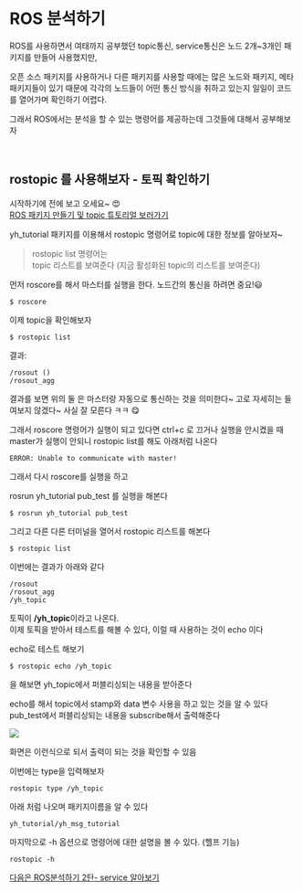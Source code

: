 # ROS 분석하기
ROS를 사용하면서 여태까지 공부했던 topic통신, service통신은 노드 2개~3개인 패키지를 만들어 사용했지만,

오픈 소스 패키지를 사용하거나 다른 패키지를 사용할 때에는 많은 노드와 패키지, 메타 패키지들이 있기 때문에
각각의 노드들이 어떤 통신 방식을 취하고 있는지 일일이 코드를 열어가며 확인하기 어렵다.

그래서 ROS에서는 분석을 할 수 있는 명령어를 제공하는데 그것들에 대해서 공부해보자


<br/>

## rostopic 를 사용해보자 - 토픽 확인하기
시작하기에 전에 보고 오세요~ 😍  
[ROS 패키지 만들기 및 topic 튜토리얼 보러가기](/tag/catkin_create_pkg)


yh_tutorial 패키지를 이용해서 rostopic 명령어로 topic에 대한 정보를 알아보자~

> rostopic list 명령어는   
topic 리스트를 보여준다 (지금 활성화된 topic의 리스트를 보여준다)


먼저 roscore를 해서 마스터를 실행을 한다. 노드간의 통신을 하려면 중요!😃 
```
$ roscore
```

이제 topic을 확인해보자
```
$ rostopic list
```

결과:
```
/rosout ()
/rosout_agg
```
결과를 보면 위의 둘 은 마스터랑 자동으로 통신하는 것을 의미한다~ 고로 자세히는 들여보지 않겠다~  사실 잘 모른다 ㅋㅋ 😋  

그래서 roscore 명령어가 실행이 되고 있다면 ctrl+c 로 끄거나 실행을 안시켰을 때
master가 실행이 안되니 rostopic list를 해도 아래처럼 나온다
```
ERROR: Unable to communicate with master!
```

그래서 다시 roscore를 실행을 하고 

rosrun yh_tutorial pub_test 를 실행을 해본다
```
$ rosrun yh_tutorial pub_test
```

그리고 다른 다른 터미널을 열어서 rostopic 리스트를 해본다
```
$ rostopic list
```

이번에는 결과가 아래와 같다
```
/rosout
/rosout_agg
/yh_topic
```

토픽이 **/yh_topic**이라고 나온다.   
이제 토픽을 받아서 테스트를 해볼 수 있다, 이럴 때 사용하는 것이 echo 이다

echo로 테스트 해보기
```
$ rostopic echo /yh_topic
```

을 해보면 yh_topic에서 퍼블리싱되는 내용을 받아준다

echo를 해서 topic에서 stamp와 data 변수 사용을 하고 있는 것을 알 수 있다  
pub_test에서 퍼블리싱되는 내용을 subscribe해서 출력해준다


<img src=0>

화면은 이런식으로 되서 출력이 되는 것을 확인할 수 있음


이번에는 type을 입력해보자

```
rostopic type /yh_topic 
```

아래 처럼 나오며 패키지이름을 알 수 있다
```
yh_tutorial/yh_msg_tutorial
```


마지막으로 -h 옵션으로 명령어에 대한 설명을 볼 수 있다. (헬프 기능)
```
rostopic -h
```

[다음은 ROS분석하기 2탄- service 알아보기](/blog/ROS-분석하기-2탄-rosservice-사용해보기-service-분석하기)